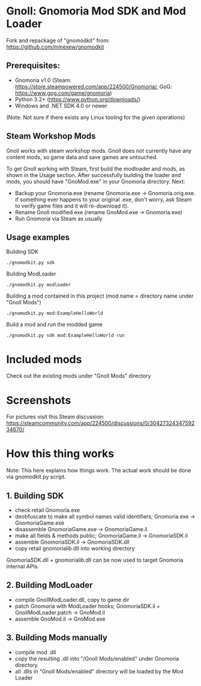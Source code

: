 # Gnoll: Gnomoria Mod SDK and Mod Loader

Fork and repackage of "gnomodkit" from: https://github.com/minexew/gnomodkit

## Prerequisites:

  - Gnomoria v1.0 (Steam: https://store.steampowered.com/app/224500/Gnomoria/, GoG: https://www.gog.com/game/gnomoria)
  - Python 3.2+ (https://www.python.org/downloads/) 
  - Windows and .NET SDK 4.0 or newer  
  
  (Note: Not sure if there exists any Linux tooling for the given operations)

## Steam Workshop Mods

Gnoll works with steam workshop mods. 
Gnoll does not currently have any content mods, so game data and save games are untouched.

To get Gnoll working with Steam, first build the modloader and mods, as shown in the Usage section. After successfully building the loader and mods, you should have "GnoMod.exe" in your Gnomoria directory. Next:
* Backup your Gnomoria.exe (rename Gnomoria.exe -> Gnomoria.orig.exe. if something ever happens to your original .exe, don't worry, ask Steam to verify game files and it will re-download it). 
* Rename Gnoll modified exe (rename GnoMod.exe -> Gnomoria.exe)
* Run Gnomoria via Steam as usually

## Usage examples

Building SDK
```
./gnomodkit.py sdk
```
Building ModLoader
```
./gnomodkit.py modloader
```
Building a mod contained in this project (mod name = directory name under "Gnoll Mods")
```
./gnomodkit.py mod:ExampleHelloWorld
```
Build a mod and run the modded game
```
./gnomodkit.py sdk mod:ExampleHelloWorld run
```

# Included mods

Check out the existing mods under "Gnoll Mods" directory

# Screenshots

For pictures visit this Steam discussion:
https://steamcommunity.com/app/224500/discussions/0/3042732434759234670/

# How this thing works

Note: This here explains how things work. The actual work should be done via gnomodkit.py script.

## 1. Building SDK

- check retail Gnomoria.exe
- deobfuscate to make all symbol names valid identifiers; Gnomoria.exe -> GnomoriaGame.exe
- disassemble GnomoriaGame.exe -> GnomoriaGame.il
- make all fields & methods public; GnomoriaGame.il -> GnomoriaSDK.il
- assemble GnomoriaSDK.il -> GnomoriaSDK.dll
- copy retail gnomorialib.dll into working directory

GnomoriaSDK.dll + gnomorialib.dll can be now used to target Gnomoria internal APIs.

## 2. Building ModLoader

- compile GnollModLoader.dll, copy to game dir
- patch Gnomoria with ModLoader hooks; GnomoriaSDK.il + GnollModLoader.patch -> GnoMod.il
- assemble GnoMod.il -> GnoMod.exe

## 3. Building Mods manually
- compile mod .dll
- copy the resulting .dll into "/Gnoll Mods/enabled" under Gnomoria directory 
- all .dlls in "Gnoll Mods/enabled" directory will be loaded by the Mod Loader